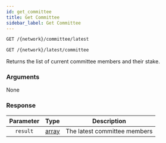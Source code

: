 ```yaml
---
id: get_committee
title: Get Committee
sidebar_label: Get Committee
---
```


```bash title=ENDPOINT
GET /{network}/committee/latest
```

```bash title=ENDPOINT
GET /{network}/latest/committee
```

Returns the list of current committee members and their stake.

### Arguments

None

### Response

| Parameter |                  Type                  |         Description          |
|:---------:|:--------------------------------------:|:----------------------------:|
| `result`  | [array](../concepts/fundamentals/00_accounts.md) | The latest committee members |